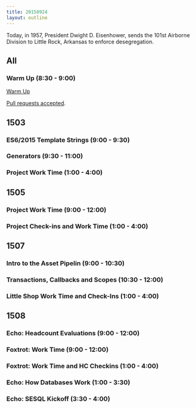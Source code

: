 ```yaml
---
title: 20150924
layout: outline
---
```


Today, in 1957, President Dwight D. Eisenhower, sends the 101st Airborne Division to Little Rock, Arkansas to enforce desegregation.

## All

### Warm Up (8:30 - 9:00)

[Warm Up](https://thewarmup.herokuapp.com)

[Pull requests accepted](https://github.com/mikedao/the-warm-up).


## 1503 

### ES6/2015 Template Strings (9:00 - 9:30)

### Generators (9:30 - 11:00)

### Project Work Time (1:00 - 4:00)


## 1505 

### Project Work Time (9:00 - 12:00)

### Project Check-ins and Work Time (1:00 - 4:00)


## 1507

### Intro to the Asset Pipelin (9:00 - 10:30)

### Transactions, Callbacks and Scopes (10:30 - 12:00)

### Little Shop Work Time and Check-Ins (1:00 - 4:00)


## 1508

### Echo: Headcount Evaluations (9:00 - 12:00)

### Foxtrot: Work Time (9:00 - 12:00)

### Foxtrot: Work Time and HC Checkins (1:00 - 4:00)

### Echo: How Databases Work (1:00 - 3:30)

### Echo: SESQL Kickoff (3:30 - 4:00)



